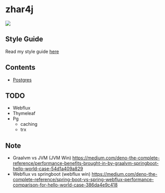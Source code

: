 # zhar4j

![](https://og-ciazhar.vercel.app//api?title=zhar4j&description=How+I+Craft+Java+Spring+Boot+Code+Is+Documented+Here&image=https%3A%2F%2Fmedia.licdn.com%2Fdms%2Fimage%2FD4D12AQEICFOK-z0akA%2Farticle-cover_image-shrink_720_1280%2F0%2F1656604745399%3Fe%3D2147483647%26v%3Dbeta%26t%3D-Fjm5QYiJOJNzJ89xGv9VYPNxMNxqIX4jscMWXB6VaM&information=%40ciazhar)

## Style Guide
Read my style guide [here](STYLE.md)

## Contents
- [Postgres](postgres)

## TODO
- Webflux
- Thymeleaf
- Pg
  - caching
  - trx

## Note
- Graalvm vs JVM (JVM Win) https://medium.com/deno-the-complete-reference/performance-benefits-brought-in-by-graalvm-springboot-hello-world-case-54d1a409a829
- Webflux vs springboot (webflux win) https://medium.com/deno-the-complete-reference/spring-boot-vs-spring-webflux-performance-comparison-for-hello-world-case-386da4e9c418